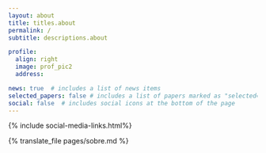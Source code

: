 ```yaml
---
layout: about
title: titles.about
permalink: /
subtitle: descriptions.about 

profile:
  align: right
  image: prof_pic2
  address:

news: true  # includes a list of news items
selected_papers: false # includes a list of papers marked as "selected={true}"
social: false  # includes social icons at the bottom of the page
---
```


{% include social-media-links.html%}

{% translate_file pages/sobre.md %}
